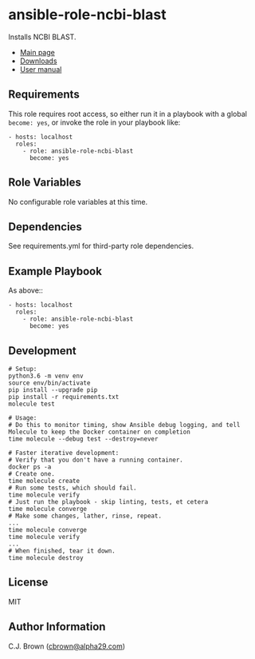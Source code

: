 ansible-role-ncbi-blast
=========

Installs NCBI BLAST.
- [Main page](https://blast.ncbi.nlm.nih.gov/Blast.cgi)
- [Downloads](https://blast.ncbi.nlm.nih.gov/Blast.cgi?CMD=Web&PAGE_TYPE=BlastDocs&DOC_TYPE=Download)
- [User manual](https://www.ncbi.nlm.nih.gov/books/NBK279690/)

Requirements
------------

This role requires root access, so either run it in a playbook with a global `become: yes`, or invoke the role in your playbook like:

    - hosts: localhost
      roles:
        - role: ansible-role-ncbi-blast
          become: yes

Role Variables
--------------

No configurable role variables at this time.

Dependencies
------------

See requirements.yml for third-party role dependencies.

Example Playbook
----------------

As above::

    - hosts: localhost
      roles:
        - role: ansible-role-ncbi-blast
          become: yes

Development
------------
```
# Setup:
python3.6 -m venv env
source env/bin/activate
pip install --upgrade pip
pip install -r requirements.txt
molecule test

# Usage:
# Do this to monitor timing, show Ansible debug logging, and tell Molecule to keep the Docker container on completion
time molecule --debug test --destroy=never

# Faster iterative development:
# Verify that you don't have a running container.
docker ps -a
# Create one.
time molecule create
# Run some tests, which should fail.
time molecule verify
# Just run the playbook - skip linting, tests, et cetera
time molecule converge
# Make some changes, lather, rinse, repeat.
...
time molecule converge
time molecule verify
...
# When finished, tear it down.
time molecule destroy
```

License
-------

MIT

Author Information
------------------

C.J. Brown (cbrown@alpha29.com)
